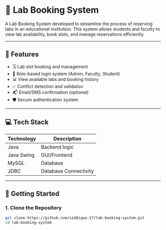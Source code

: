 # 🧪 Lab Booking System

A Lab Booking System developed to streamline the process of reserving labs in an educational institution. This system allows students and faculty to view lab availability, book slots, and manage reservations efficiently.

---

## 📌 Features

- 🗓️ Lab slot booking and management  
- 👥 Role-based login system (Admin, Faculty, Student)  
- 📊 View available labs and booking history  
- ✅ Conflict detection and validation  
- 📬 Email/SMS confirmation (optional)  
- 🛡️ Secure authentication system  

---

## 💻 Tech Stack

| Technology | Description |
|------------|-------------|
| Java       | Backend logic |
| Java Swing | GUI/Frontend |
| MySQL      | Database |
| JDBC       | Database Connectivity |

---

## 🏁 Getting Started

### 1. Clone the Repository
```bash
git clone https://github.com/siddique-17/lab-booking-system.git
cd lab-booking-system
